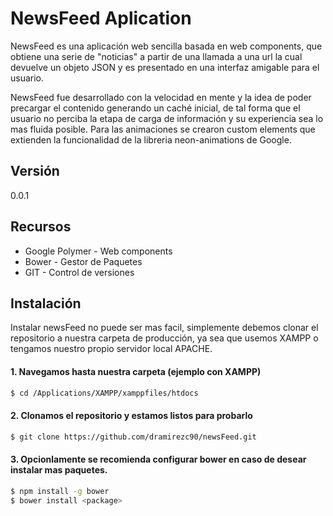 # NewsFeed Aplication

NewsFeed es una aplicación web sencilla basada en web components, que obtiene una serie de "noticias" a partir de una llamada a una url la cual devuelve un objeto JSON y es presentado en una interfaz amigable para el usuario.

NewsFeed fue desarrollado con la velocidad en mente y la idea de poder precargar el contenido generando un caché inicial, de tal forma que el usuario no perciba la etapa de carga de información y su experiencia sea lo mas fluida posible.  Para las animaciones se crearon custom elements que extienden la funcionalidad de la libreria neon-animations de Google.


## Versión
0.0.1

## Recursos

* Google Polymer - Web components
* Bower - Gestor de Paquetes
* GIT - Control de versiones


## Instalación

Instalar newsFeed no puede ser mas facil, simplemente debemos clonar el repositorio a nuestra carpeta de producción, ya sea que usemos XAMPP o tengamos nuestro propio servidor local APACHE.

#### 1. Navegamos hasta nuestra carpeta (ejemplo con XAMPP)
```sh
$ cd /Applications/XAMPP/xamppfiles/htdocs
```
#### 2. Clonamos el repositorio y estamos listos para probarlo
```sh
$ git clone https://github.com/dramirezc90/newsFeed.git
```
#### 3. Opcionlamente se recomienda configurar bower en caso de desear instalar mas paquetes.
```sh
$ npm install -g bower
$ bower install <package>
```
